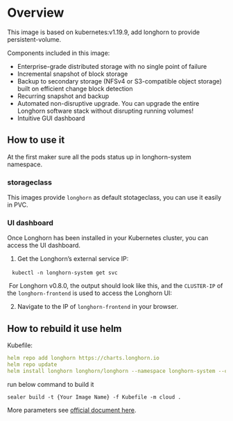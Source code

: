 # Overview

This image is based on kubernetes:v1.19.9,  add longhorn  to provide persistent-volume. 

Components included in this image:

* Enterprise-grade distributed storage with no single point of failure
* Incremental snapshot of block storage
* Backup to secondary storage (NFSv4 or S3-compatible object storage) built on efficient change block detection
* Recurring snapshot and backup
* Automated non-disruptive upgrade. You can upgrade the entire Longhorn software stack without disrupting running volumes!
* Intuitive GUI dashboard

## How to use it

At the first maker sure all the pods status up in longhorn-system namespace.

### storageclass

This images provide  ```longhorn``` as default stotageclass, you can use it easily in PVC.

### UI dashboard

Once Longhorn has been installed in your Kubernetes cluster, you can access the UI dashboard.

1. Get the Longhorn’s external service IP:

​		``` kubectl -n longhorn-system get svc```

​		For Longhorn v0.8.0, the output should look like this, and the `CLUSTER-IP` of the `longhorn-frontend` is used to access the Longhorn UI:

2. Navigate to the IP of `longhorn-frontend` in your browser.



## How to rebuild it use helm

Kubefile:

```yaml
helm repo add longhorn https://charts.longhorn.io
helm repo update
helm install longhorn longhorn/longhorn --namespace longhorn-system --create-namespace
```

run below command to build it

```shell
sealer build -t {Your Image Name} -f Kubefile -m cloud .
```



More parameters see [official document here](https://artifacthub.io/packages/helm/bitnami/minio).
